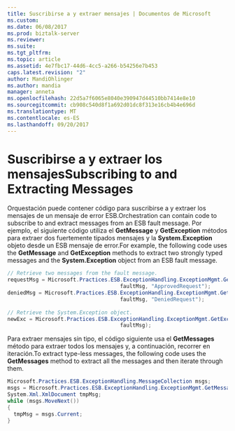 ```yaml
---
title: Suscribirse a y extraer mensajes | Documentos de Microsoft
ms.custom: 
ms.date: 06/08/2017
ms.prod: biztalk-server
ms.reviewer: 
ms.suite: 
ms.tgt_pltfrm: 
ms.topic: article
ms.assetid: 4e7fbc17-44d6-4cc5-a266-b54256e7b453
caps.latest.revision: "2"
author: MandiOhlinger
ms.author: mandia
manager: anneta
ms.openlocfilehash: 22d5a7f6065e8040e390947d44510bb7414e8e10
ms.sourcegitcommit: cb908c540d8f1a692d01dc8f313e16cb4b4e696d
ms.translationtype: MT
ms.contentlocale: es-ES
ms.lasthandoff: 09/20/2017
---
```

# <a name="subscribing-to-and-extracting-messages"></a><span data-ttu-id="5c606-102">Suscribirse a y extraer los mensajes</span><span class="sxs-lookup"><span data-stu-id="5c606-102">Subscribing to and Extracting Messages</span></span>
<span data-ttu-id="5c606-103">Orquestación puede contener código para suscribirse a y extraer los mensajes de un mensaje de error ESB.</span><span class="sxs-lookup"><span data-stu-id="5c606-103">Orchestration can contain code to subscribe to and extract messages from an ESB fault message.</span></span> <span data-ttu-id="5c606-104">Por ejemplo, el siguiente código utiliza el **GetMessage** y **GetException** métodos para extraer dos fuertemente tipados mensajes y la **System.Exception** objeto desde un ESB mensaje de error.</span><span class="sxs-lookup"><span data-stu-id="5c606-104">For example, the following code uses the **GetMessage** and **GetException** methods to extract two strongly typed messages and the **System.Exception** object from an ESB fault message.</span></span>  
  
```csharp  
// Retrieve two messages from the fault message.  
requestMsg = Microsoft.Practices.ESB.ExceptionHandling.ExceptionMgmt.GetMessage(  
                                    faultMsg, "ApprovedRequest");  
deniedMsg = Microsoft.Practices.ESB.ExceptionHandling.ExceptionMgmt.GetMessage(  
                                    faultMsg, "DeniedRequest");  
  
// Retrieve the System.Exception object.  
newExc = Microsoft.Practices.ESB.ExceptionHandling.ExceptionMgmt.GetException(  
                                    faultMsg);  
```  
  
 <span data-ttu-id="5c606-105">Para extraer mensajes sin tipo, el código siguiente usa el **GetMessages** método para extraer todos los mensajes y, a continuación, recorrer en iteración.</span><span class="sxs-lookup"><span data-stu-id="5c606-105">To extract type-less messages, the following code uses the **GetMessages** method to extract all the messages and then iterate through them.</span></span>  
  
```csharp  
Microsoft.Practices.ESB.ExceptionHandling.MessageCollection msgs;  
msgs = Microsoft.Practices.ESB.ExceptionHandling.ExceptionMgmt.GetMessages(faultMsg);  
System.Xml.XmlDocument tmpMsg;  
while (msgs.MoveNext())  
{  
  tmpMsg = msgs.Current;  
}  
```